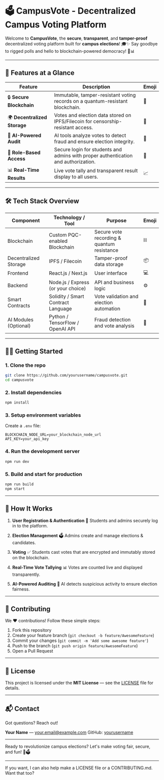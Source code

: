 # 🗳️ CampusVote - Decentralized Campus Voting Platform

Welcome to **CampusVote**, the **secure**, **transparent**, and **tamper-proof** decentralized voting platform built for **campus elections**! 🎓✨ Say goodbye to rigged polls and hello to blockchain-powered democracy! 🔐📊

---

## 🚀 Features at a Glance

| Feature                      | Description                                                                        | Emoji |
| ---------------------------- | ---------------------------------------------------------------------------------- | ----- |
| 🔒 **Secure Blockchain**     | Immutable, tamper-resistant voting records on a quantum-resistant blockchain.      | 🔐    |
| 🌍 **Decentralized Storage** | Votes and election data stored on IPFS/Filecoin for censorship-resistant access.   | 📁    |
| 🤖 **AI-Powered Audit**      | AI tools analyze votes to detect fraud and ensure election integrity.              | 🧠    |
| 👥 **Role-Based Access**     | Secure login for students and admins with proper authentication and authorization. | 🔑    |
| 📊 **Real-Time Results**     | Live vote tally and transparent result display to all users.                       | 📈    |

---

## 🛠️ Tech Stack Overview

| Component             | Technology / Tool                  | Purpose                                    | Emoji |
| --------------------- | ---------------------------------- | ------------------------------------------ | ----- |
| Blockchain            | Custom PQC-enabled Blockchain      | Secure vote recording & quantum resistance | ⛓️    |
| Decentralized Storage | IPFS / Filecoin                    | Tamper-proof data storage                  | 📦    |
| Frontend              | React.js / Next.js                 | User interface                             | 💻    |
| Backend               | Node.js / Express (or your choice) | API and business logic                     | ⚙️    |
| Smart Contracts       | Solidity / Smart Contract Language | Vote validation and election automation    | 📜    |
| AI Modules (Optional) | Python / TensorFlow / OpenAI API   | Fraud detection and vote analysis          | 🤖    |

---

## 🧑‍💻 Getting Started

### 1. Clone the repo

```bash
git clone https://github.com/yourusername/campusvote.git
cd campusvote
```

### 2. Install dependencies

```bash
npm install
```

### 3. Setup environment variables

Create a `.env` file:

```
BLOCKCHAIN_NODE_URL=your_blockchain_node_url
API_KEY=your_api_key
```

### 4. Run the development server

```bash
npm run dev
```

### 5. Build and start for production

```bash
npm run build
npm start
```

---

## 🎯 How It Works

1. **User Registration & Authentication** 🔑
   Students and admins securely log in to the platform.

2. **Election Management** 🗳️
   Admins create and manage elections & candidates.

3. **Voting** ✅
   Students cast votes that are encrypted and immutably stored on the blockchain.

4. **Real-Time Vote Tallying** 📊
   Votes are counted live and displayed transparently.

5. **AI-Powered Auditing** 🤖
   AI detects suspicious activity to ensure election fairness.

---

## 🤝 Contributing

We ❤️ contributions! Follow these simple steps:

1. Fork this repository
2. Create your feature branch (`git checkout -b feature/AwesomeFeature`)
3. Commit your changes (`git commit -m 'Add some awesome feature'`)
4. Push to the branch (`git push origin feature/AwesomeFeature`)
5. Open a Pull Request

---

## 📜 License

This project is licensed under the **MIT License** — see the [LICENSE](LICENSE) file for details.

---

## 📬 Contact

Got questions? Reach out!

**Your Name** — [your.email@example.com](mailto:your.email@example.com)
GitHub: [yourusername](https://github.com/yourusername)

---

Ready to revolutionize campus elections? Let's make voting fair, secure, and fun! 🎉🗳️

---

If you want, I can also help make a LICENSE file or a CONTRIBUTING.md. Want that too?
